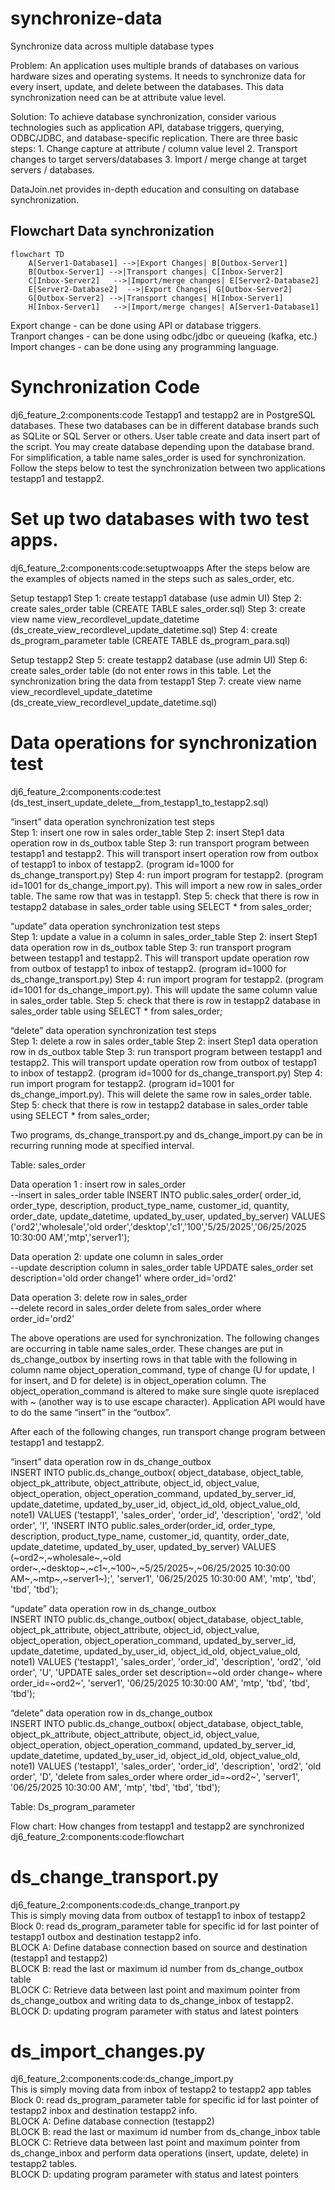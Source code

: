 # synchronize-data
 Synchronize data across multiple database types  

Problem: An application uses multiple brands of databases on various hardware sizes and operating systems. It needs to synchronize data for every insert, update, and delete between the databases. This data synchronization need can be at attribute value level.  

Solution: To achieve database synchronization, consider various technologies such as application API, database triggers, querying, ODBC/JDBC, and database-specific replication. There are three basic steps: 1. Change capture at attribute / column value level  2. Transport changes to target servers/databases 3. Import / merge change at target servers / databases.  

DataJoin.net provides in-depth education and consulting on database synchronization.  

## Flowchart  Data synchronization  
```mermaid  
flowchart TD  
    A[Server1-Database1] -->|Export Changes| B[Outbox-Server1]  
    B[Outbox-Server1] -->|Transport changes| C[Inbox-Server2]  
    C[Inbox-Server2]   -->|Import/merge changes| E[Server2-Database2] 
    E[Server2-Database2]  -->|Export Changes| G[Outbox-Server2]  
    G[Outbox-Server2] -->|Transport changes| H[Inbox-Server1]  
    H[Inbox-Server1]   -->|Import/merge changes| A[Server1-Database1] 
```  

Export change - can be done using API or database triggers.  
Tranport changes - can be done using odbc/jdbc or queueing (kafka, etc.)
Import changes - can be done using any programming language.


# Synchronization Code  
dj6_feature_2:components:code
Testapp1 and testapp2 are in PostgreSQL databases. These two databases can be in different database brands such as SQLite or SQL Server or others. 
User table create and data insert part of the script. You may create database depending upon the database brand.  For simplification, a table name sales_order is used for synchronization. 
Follow the steps below to test the synchronization between two applications testapp1 and testapp2.

# Set up two databases with two test apps.  
dj6_feature_2:components:code:setuptwoapps
After the steps below are the examples of objects named in the steps such as sales_order, etc.

Setup testapp1
Step 1: create testapp1 database (use admin UI)
Step 2: create sales_order table (CREATE TABLE sales_order.sql)
Step 3: create view name view_recordlevel_update_datetime (ds_create_view_recordlevel_update_datetime.sql)
Step 4: create ds_program_parameter table (CREATE TABLE  ds_program_para.sql)

Setup testapp2
Step 5: create testapp2 database (use admin UI)
Step 6: create sales_order table (do not enter rows in this table. Let the synchronization bring the data from testapp1
Step 7: create view name view_recordlevel_update_datetime  (ds_create_view_recordlevel_update_datetime.sql)

# Data operations for synchronization test  
dj6_feature_2:components:code:test  
(ds_test_insert_update_delete__from_testapp1_to_testapp2.sql)  

“insert” data operation synchronization test steps  
Step 1: insert one row in sales order_table
Step 2: insert Step1 data operation row in ds_outbox table
Step 3: run transport program between testapp1 and testapp2. This will transport  insert operation row from outbox of testapp1 to inbox of testapp2. (program id=1000 for ds_change_transport.py)
Step 4: run import program for testapp2. (program id=1001 for ds_change_import.py). This will import a new row in sales_order table. The same row that was in testapp1.
Step 5: check that there is row in testapp2 database in sales_order table using SELECT * from sales_order;

“update” data operation synchronization test steps  
Step 1: update a value in a column in sales_order_table
Step 2: insert Step1 data operation row in ds_outbox table
Step 3: run transport program between testapp1 and testapp2. This will transport  update operation row from outbox of testapp1 to inbox of testapp2. (program id=1000 for ds_change_transport.py)
Step 4: run import program for testapp2. (program id=1001 for ds_change_import.py). This will update the same column value in sales_order table.
Step 5: check that there is row in testapp2 database in sales_order table using SELECT * from sales_order;

“delete” data operation synchronization test steps  
Step 1: delete a row in sales order_table
Step 2: insert Step1 data operation row in ds_outbox table
Step 3: run transport program between testapp1 and testapp2. This will transport  update operation row from outbox of testapp1 to inbox of testapp2. (program id=1000 for ds_change_transport.py)
Step 4: run import program for testapp2. (program id=1001 for ds_change_import.py). This will delete the same row in sales_order table.
Step 5: check that there is row in testapp2 database in sales_order table using SELECT * from sales_order;

Two programs, ds_change_transport.py and ds_change_import.py can be in recurring running mode at specified interval. 

Table: sales_order  

Data operation 1 : insert row in sales_order  
--insert in sales_order table
INSERT INTO public.sales_order(
	order_id, order_type, description, product_type_name, customer_id, quantity, order_date, update_datetime, updated_by_user, updated_by_server)
	VALUES ('ord2','wholesale','old order','desktop','c1','100','5/25/2025','06/25/2025  10:30:00 AM','mtp','server1');

Data operation 2: update one column in sales_order  
--update description column in sales_order table
UPDATE sales_order set description='old order change1' where order_id='ord2'

Data operation 3: delete row in sales_order  
--delete record in sales_order
delete from sales_order where order_id='ord2'

The above operations are used for synchronization. The following changes are occurring in table name sales_order. These changes are put in ds_change_outbox by inserting rows in that table with the following in column name object_operation_command, type of change (U for update, I for insert, and D for delete) is in object_operation column. The object_operation_command is altered to make sure single quote isreplaced with ~ (another way is to use escape character).  Application API would have to do the same “insert” in the “outbox”.   

After each of the following changes, run transport change program between testapp1 and testapp2.  

“insert” data operation row in ds_change_outbox  
INSERT INTO public.ds_change_outbox(
	object_database, object_table, object_pk_attribute, object_attribute, object_id, object_value, object_operation, object_operation_command, updated_by_server_id, update_datetime, updated_by_user_id, object_id_old, object_value_old, note1)
	VALUES ('testapp1', 'sales_order', 'order_id', 'description', 'ord2', 'old order', 'I', 'INSERT INTO public.sales_order(order_id, order_type, description, product_type_name, customer_id, quantity, order_date, update_datetime, updated_by_user, updated_by_server) VALUES (~ord2~,~wholesale~,~old order~,~desktop~,~c1~,~100~,~5/25/2025~,~06/25/2025  10:30:00 AM~,~mtp~,~server1~);', 'server1', '06/25/2025  10:30:00 AM', 'mtp', 'tbd', 'tbd', 'tbd');

“update” data operation row in ds_change_outbox  
INSERT INTO public.ds_change_outbox(
	object_database, object_table, object_pk_attribute, object_attribute, object_id, object_value, object_operation, object_operation_command, updated_by_server_id, update_datetime, updated_by_user_id, object_id_old, object_value_old, note1)
	VALUES ('testapp1', 'sales_order', 'order_id', 'description', 'ord2', 'old order', 'U', 'UPDATE sales_order set description=~old order change~ where order_id=~ord2~', 'server1', '06/25/2025  10:30:00 AM', 'mtp', 'tbd', 'tbd', 'tbd');

“delete” data operation row in ds_change_outbox  
INSERT INTO public.ds_change_outbox(
	object_database, object_table, object_pk_attribute, object_attribute, object_id, object_value, object_operation, object_operation_command, updated_by_server_id, update_datetime, updated_by_user_id, object_id_old, object_value_old, note1)
	VALUES ('testapp1', 'sales_order', 'order_id', 'description', 'ord2', 'old order', 'D', 'delete from sales_order where order_id=~ord2~', 'server1', '06/25/2025  10:30:00 AM', 'mtp', 'tbd', 'tbd', 'tbd');

Table: Ds_program_parameter  

Flow chart: How changes from testapp1 and testapp2 are synchronized  
dj6_feature_2:components:code:flowchart  
 
# ds_change_transport.py   
dj6_feature_2:components:code:ds_change_tranport.py  
This is simply moving data from outbox of testapp1 to inbox of testapp2  
Block 0:  read ds_program_parameter table for specific  id for last pointer of testapp1 outbox and destination testapp2 info.  
BLOCK A: Define database connection based on source and destination (testapp1 and testapp2)  
BLOCK B: read the last or maximum id number from ds_change_outbox table  
BLOCK C: Retrieve data between last point and maximum pointer from ds_change_outbox and writing   data to ds_change_inbox of testapp2.  
BLOCK D: updating program parameter with status and latest pointers  

# ds_import_changes.py  
dj6_feature_2:components:code:ds_change_import.py  
This is simply moving data from inbox of testapp2  to testapp2 app tables  
Block 0: read ds_program_parameter table for specific  id for last pointer of testapp2 inbox and destination testapp2 info.  
BLOCK A: Define database connection (testapp2)  
BLOCK B: read the last or maximum id number from ds_change_inbox table  
BLOCK C: Retrieve data between last point and maximum pointer from ds_change_inbox and perform data operations (insert, update, delete)  in testapp2 tables.  
BLOCK D: updating program parameter with status and latest pointers  


